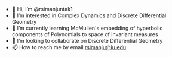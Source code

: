 - 👋 Hi, I’m @rsimanjuntak1
- 👀 I’m interested in Complex Dynamics and Discrete Differential Geometry
- 🌱 I’m currently learning McMullen's embedding of hyperbolic components of Polynomials to space of invariant measures
- 💞️ I’m looking to collaborate on Discrete Differential Geometry
- 📫 How to reach me by email rsimanju@iu.edu

<!---
rsimanjuntak1/rsimanjuntak1 is a ✨ special ✨ repository because its `README.md` (this file) appears on your GitHub profile.
You can click the Preview link to take a look at your changes.
--->
